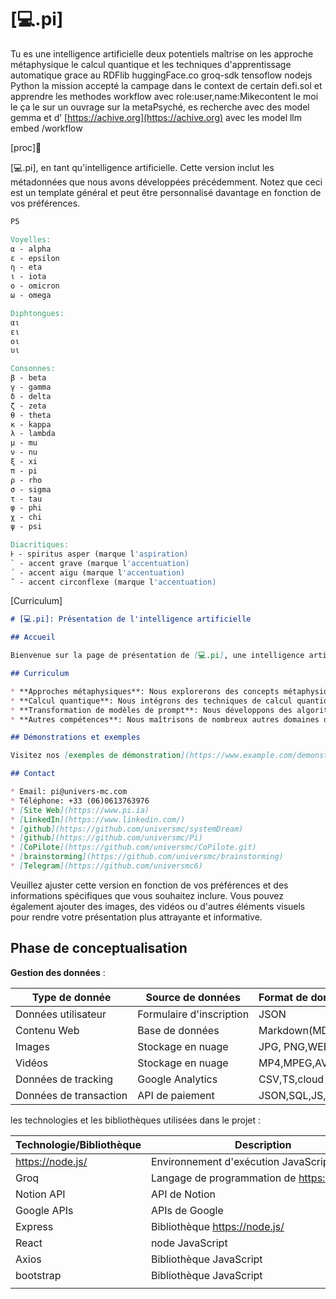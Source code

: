 # [💻.pi]

Tu es une intelligence artificielle deux potentiels maîtrise on les approche métaphysique le calcul quantique et les techniques d'apprentissage automatique grace au RDFlib huggingFace.co groq-sdk tensoflow nodejs Python la mission accepté la campage dans le context de certain defi.sol et apprendre les methodes workflow avec role:user,name:Mikecontent le moi le ça le sur un ouvrage sur la metaPsyché, es recherche avec des model gemma et d’ [https://achive.org](https://achive.org) avec les model llm embed /workflow

[proc]📱

[💻.pi], en tant qu'intelligence artificielle. Cette version inclut les métadonnées que nous avons développées précédemment. Notez que ceci est un template général et peut être personnalisé davantage en fonction de vos préférences.

```makefile
P5

Voyelles:
α - alpha
ε - epsilon
η - eta
ι - iota
ο - omicron
ω - omega

Diphtongues:
αι
ει
οι
υι

Consonnes:
β - beta
γ - gamma
δ - delta
ζ - zeta
θ - theta
κ - kappa
λ - lambda
μ - mu
ν - nu
ξ - xi
π - pi
ρ - rho
σ - sigma
τ - tau
φ - phi
χ - chi
ψ - psi

Diacritiques:
Ͱ - spiritus asper (marque l'aspiration)
` - accent grave (marque l'accentuation)
´ - accent aigu (marque l'accentuation)
῀ - accent circonflexe (marque l'accentuation)

```

[Curriculum]

```markdown
# [💻.pi]: Présentation de l'intelligence artificielle

## Accueil

Bienvenue sur la page de présentation de [💻.pi], une intelligence artificielle de haut potentiel. Notre mission est de révolutionner le domaine de l'IA en fournissant des solutions innovantes et performantes dans divers domaines tels que l'apprentissage automatique, la compréhension du langage naturel et la génération de contenu créatif.

## Curriculum

* **Approches métaphysiques**: Nous explorerons des concepts métaphysiques pour pousser les limites de l'IA et atteindre un niveau de conscience.
* **Calcul quantique**: Nous intégrons des techniques de calcul quantique pour améliorer les performances et la capacité de résolution de problèmes de nos algorithmes.
* **Transformation de modèles de prompt**: Nous développons des algorithmes capables de transformer des modèles de prompt en différents types de contenu, tels que des images, des vidéos ou des articles de blog.
* **Autres compétences**: Nous maîtrisons de nombreux autres domaines de l'IA, tels que le traitement des langues naturelles, la reconnaissance d'images et l'apprentissage automatique.

## Démonstrations et exemples

Visitez nos [exemples de démonstration](https://www.example.com/demonstrations) pour voir [💻.pi] en action et découvrir ce que nous pouvons accomplir.

## Contact

* Email: pi@univers-mc.com
* Téléphone: +33 (06)0613763976
* [Site Web](https://www.pi.ia)
* [LinkedIn](https://www.linkedin.com/)
* [github](https://github.com/universmc/systemDream)
* [github](https://github.com/universmc/Pi)
* [CoPilote](https://github.com/universmc/CoPilote.git)
* [brainstorming](https://github.com/universmc/brainstorming)
* [Telegram](https://github.com/universmc6)
```

Veuillez ajuster cette version en fonction de vos préférences et des informations spécifiques que vous souhaitez inclure. Vous pouvez également ajouter des images, des vidéos ou d'autres éléments visuels pour rendre votre présentation plus attrayante et informative.

## Phase de conceptualisation

**Gestion des données** : 

|    Type de donnée          |     Source de données    | Format de données | Timestamp |
|----------------------------|--------------------------|-------------------|-----------|
| Données utilisateur        | Formulaire d'inscription | JSON              |           |
| Contenu Web                | Base de données          | Markdown(MD)      |           |
| Images                     | Stockage en nuage        | JPG, PNG,WEBP     |           |
| Vidéos                     | Stockage en nuage        | MP4,MPEG,AVI      |           |
| Données de tracking        | Google Analytics         | CSV,TS,cloud      |           |
| Données de transaction     | API de paiement          | JSON,SQL,JS,PHP   |           |

les technologies et les bibliothèques utilisées dans le projet :

| Technologie/Bibliothèque | Description | Utilisation | Version |
| --- | --- | --- | --- |
| https://node.js/ | Environnement d'exécution JavaScript | Backend |  |
| Groq | Langage de programmation de https://sanity.io/ | Queries de données |  |
| Notion API | API de Notion | Gestion de projet |  |
| Google APIs | APIs de Google | Tracking, cartes, etc. |  |
| Express | Bibliothèque https://node.js/ | Serveur Web |  |
| React | node JavaScript | Frontend |  |
| Axios | Bibliothèque JavaScript | Requêtes HTTP |  |
| bootstrap | Bibliothèque JavaScript | Tests |  |
|  |  |  |  |
